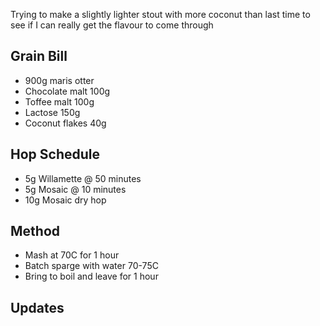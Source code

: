 Trying to make a slightly lighter stout with more coconut than last time to see if I can really get the flavour to come through


Grain Bill
-----
* 900g maris otter
* Chocolate malt 100g
* Toffee malt 100g
* Lactose 150g
* Coconut flakes 40g


Hop Schedule
-------------

* 5g Willamette @ 50 minutes
* 5g Mosaic @ 10 minutes
* 10g Mosaic dry hop

Method
-------

* Mash at 70C for 1 hour
* Batch sparge with water 70-75C
* Bring to boil and leave for 1 hour


Updates
-------


